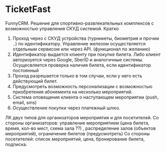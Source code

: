 # TicketFast
FunnyCRM. Решение для спортивно-развлекательных комплексов с возможностью управления СКУД системой.
Кратко
1. Проход через с СКУД устройства (турникеты, биометрия и прочии ..)  по идентификатору. Управление железом осуществляется отдельным сервисом или через API. (функционал по желанию) 
2. Идентификатор выдается клиенту при покупке билета. Либо клиент авторизуется через Google, SberID и аналогичные системы. Осущесвляется проверка наличия билета, если идентификатор постоянный
3. Проход разрешается только в том случаи, если у него есть действующий билет. 
4. Предусмотреть возможность персонализации с возможностью приобретения абонемента на несколько мероприятий. 
5. Система оповещения клиента о наступающем мероприятии (push, email, sms)
6. Осуществление покупки через платежный шлюз. 

ЛК двух типов для организаторов мероприятия и для посетителей. 
Со стороны организаторов: управление мероприятием (цена билета, время, кол-во мест, схема зала ??) , распределение залов (объектов мероприятий), ограничение билетов (предусмотреть) 
Со стороны посетителей: список мероприятий, цена, бронирование билета, подписка. 
